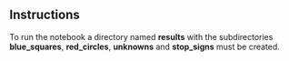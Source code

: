 ## Instructions
To run the notebook a directory named **results** with the subdirectories **blue_squares**, **red_circles**, **unknowns** and **stop_signs** must be created.